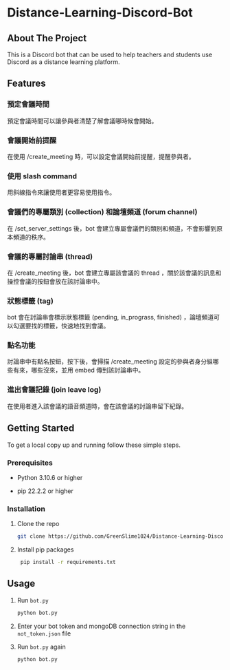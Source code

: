 # Distance-Learning-Discord-Bot

## About The Project
This is a Discord bot that can be used to help teachers and students use Discord as a distance learning platform.

## Features
### 預定會議時間

預定會議時間可以讓參與者清楚了解會議哪時候會開始。

### 會議開始前提醒

在使用 /create_meeting 時，可以設定會議開始前提醒，提醒參與者。

### 使用 slash command

用斜線指令來讓使用者更容易使用指令。

### 會議們的專屬類別 (collection) 和論壇頻道 (forum channel)

在 /set_server_settings 後，bot 會建立專屬會議們的類別和頻道，不會影響到原本頻道的秩序。

### 會議的專屬討論串 (thread)

在 /create_meeting 後，bot 會建立專屬該會議的 thread ，關於該會議的訊息和操控會議的按鈕會放在該討論串中。

### 狀態標籤 (tag)

bot 會在討論串會標示狀態標籤 (pending, in_prograss, finished) ，論壇頻道可以勾選要找的標籤，快速地找到會議。

### 點名功能

討論串中有點名按鈕，按下後，會掃描 /create_meeting 設定的參與者身分組哪些有來，哪些沒來，並用 embed 傳到該討論串中。

### 進出會議記錄 (join leave log)

 在使用者進入該會議的語音頻道時，會在該會議的討論串留下紀錄。

## Getting Started
To get a local copy up and running follow these simple steps.

### Prerequisites

- Python 3.10.6 or higher

- pip 22.2.2 or higher

### Installation

1. Clone the repo
   ```sh
   git clone https://github.com/GreenSlime1024/Distance-Learning-Discord-Bot.git
    ```

2. Install pip packages
   ```sh
    pip install -r requirements.txt
    ```
    
## Usage

1. Run `bot.py`
    ```sh
    python bot.py
    ```

2. Enter your bot token and mongoDB connection string in the `not_token.json` file

3. Run `bot.py` again
    ```sh
    python bot.py
    ```